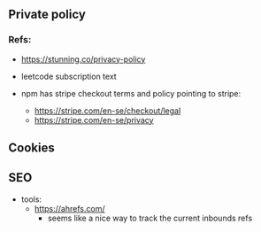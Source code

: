 ## Private policy

### Refs:

- https://stunning.co/privacy-policy
- leetcode subscription text

- npm has stripe checkout terms and policy pointing to stripe:
  - https://stripe.com/en-se/checkout/legal
  - https://stripe.com/en-se/privacy

## Cookies

## SEO

- tools:
  - https://ahrefs.com/
    - seems like a nice way to track the current inbounds refs
